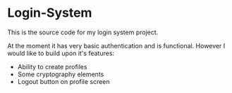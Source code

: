 # Login-System
This is the source code for my login system project.

At the moment it has very basic authentication and is functional. However I would like to build upon it's features:

- Ability to create profiles
- Some cryptography elements
- Logout button on profile screen